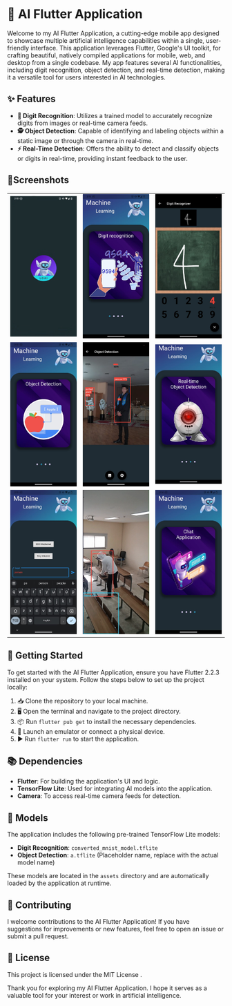 # 🤖 AI Flutter Application

Welcome to my AI Flutter Application, a cutting-edge mobile app designed to showcase multiple artificial intelligence capabilities within a single, user-friendly interface. This application leverages Flutter, Google's UI toolkit, for crafting beautiful, natively compiled applications for mobile, web, and desktop from a single codebase. My app features several AI functionalities, including digit recognition, object detection, and real-time detection, making it a versatile tool for users interested in AI technologies.

## ✨ Features

- **🔢 Digit Recognition**: Utilizes a trained model to accurately recognize digits from images or real-time camera feeds.
- **🕵️ Object Detection**: Capable of identifying and labeling objects within a static image or through the camera in real-time.
- **⚡ Real-Time Detection**: Offers the ability to detect and classify objects or digits in real-time, providing instant feedback to the user.

## 📸Screenshots

<table>
  <tr>
	<td align="center"><img src="screenshots/s1.png" alt="Screenshot 1" width="200"/></td>
	<td align="center"><img src="screenshots/s2.jpg" alt="Screenshot 2" width="200"/></td>
	<td align="center"><img src="screenshots/s3.jpg" alt="Screenshot 3" width="200"/></td>
	
  </tr>
  <tr>
  <td align="center"><img src="screenshots/s4.jpg" alt="Screenshot 4" width="200"/></td>
  <td align="center"><img src="screenshots/s5.jpg" alt="Screenshot 5" width="200"/></td>
  <td align="center"><img src="screenshots/s6.png" alt="Screenshot 6" width="200"/></td>
	
	
  </tr>
  <tr>
  <td align="center"><img src="screenshots/s7.jpg" alt="Screenshot 7" width="200"/></td>
  <td align="center"><img src="screenshots/s8.png" alt="Screenshot 8" width="200"/></td>
  <td align="center"><img src="screenshots/s9.jpg" alt="Screenshot 9" width="200"/></td>
  </tr>
</table>



## 🚀 Getting Started

To get started with the AI Flutter Application, ensure you have Flutter 2.2.3 installed on your system. Follow the steps below to set up the project locally:

1. 📥 Clone the repository to your local machine.
2. 🖥️ Open the terminal and navigate to the project directory.
3. 📦 Run `flutter pub get` to install the necessary dependencies.
4. 📱 Launch an emulator or connect a physical device.
5. ▶️ Run `flutter run` to start the application.

## 📚 Dependencies

- **Flutter**: For building the application's UI and logic.
- **TensorFlow Lite**: Used for integrating AI models into the application.
- **Camera**: To access real-time camera feeds for detection.

## 🧠 Models

The application includes the following pre-trained TensorFlow Lite models:

- **Digit Recognition**: `converted_mnist_model.tflite`
- **Object Detection**: `a.tflite` (Placeholder name, replace with the actual model name)

These models are located in the `assets` directory and are automatically loaded by the application at runtime.

## 🤝 Contributing

I welcome contributions to the AI Flutter Application! If you have suggestions for improvements or new features, feel free to open an issue or submit a pull request.

## 📜 License

This project is licensed under the MIT License .


Thank you for exploring my AI Flutter Application. I hope it serves as a valuable tool for your interest or work in artificial intelligence.